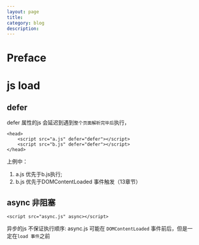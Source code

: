 ```yaml
---
layout: page
title:
category: blog
description:
---
```

# Preface

# js load


## defer
defer 属性的js 会延迟到遇到`整个页面解析完毕后`执行，

    <head>
        <script src="a.js" defer="defer"></script>
        <script src="b.js" defer="defer"></script>
    </head>

上例中：

1. a.js 优先于b.js执行;
2. b.js 优先于DOMContentLoaded 事件触发（13章节）

## async 非阻塞

    <script src="async.js" async></script>

异步的js 不保证执行顺序: async.js 可能在 `DOMContentLoaded` 事件前后，但是一定在`load 事件`之前

